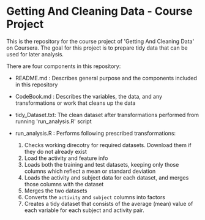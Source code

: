 # Getting And Cleaning Data - Course Project

This is the repository for the course project of 'Getting And Cleaning Data' on Coursera. The goal for this project is to prepare tidy data that can be used for later analysis.

There are four components in this repository:

   * README.md :       Describes general purpose and the components included in this repository
   * CodeBook.md :     Describes the variables, the data, and any transformations or work that cleans up the data
   * tidy_Dataset.txt: The clean dataset after transformations performed from running 'run_analysis.R' script
   * run_analysis.R :  Performs following prescribed transformations:
   
      1. Checks working direcotry for required datasets. Download them if they do not already exist
      2. Load the activity and feature info
      3. Loads both the training and test datasets, keeping only those columns which
         reflect a mean or standard deviation
      4. Loads the activity and subject data for each dataset, and merges those
         columns with the dataset
      5. Merges the two datasets
      6. Converts the `activity` and `subject` columns into factors
      7. Creates a tidy dataset that consists of the average (mean) value of each
         variable for each subject and activity pair.
